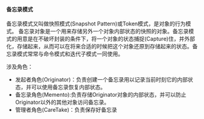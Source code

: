#### 备忘录模式
备忘录模式又叫做快照模式(Snapshot Pattern)或Token模式，是对象的行为模式。
备忘录对象是一个用来存储另外一个对象内部状态的快照的对象。备忘录模式的用意是在不破坏封装的条件下，将一个对象的状态捕捉(Capture)住，并外部化，存储起来，从而可以在将来合适的时候把这个对象还原到存储起来的状态。备忘录模式常常与命令模式和迭代子模式一同使用。

涉及角色：
* 发起者角色(Originator)：负责创建一个备忘录用以记录当前时刻它的内部状态，并可以使用备忘录恢复内部状态。
* 备忘录角色(Memento):负责存储Originator对象的内部状态，并可以防止Originator以外的其他对象访问备忘录。
* 管理者角色(CareTake)：负责保存好备忘录

